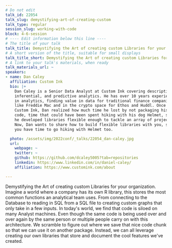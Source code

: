 ```yaml
---
# Do not edit
talk_id: 22054
talk_slug: demystifying-art-of-creating-custom
talk_type: regular
session_slug: working-with-code
block: 4-6-session
# ---- Edit information below this line ----
# The title of your talk
talk_title: Demystifying the Art of creating custom Libraries for your organization.
# A short version of the title, suitable for small displays
talk_title_short: Demystifying the Art of creating custom Libraries for your organization.
# A link to your talk's materials, when ready
talk_materials_url: ~
speakers:
- name: Dan Caley
  affiliation: Custom Ink
  bio: |+
    Dan Caley is a Senior Data Analyst at Custom Ink covering descriptive,
    inferential, and predictive analytics. He has over 10 years experience
    in analytics, finding value in data for traditional finance companies
    like Freddie Mac and in the crypto space for Ethos and Huddl. Once at
    Custom Ink, Dan realized how much time he lost by not packaging his
    code, time that could have been spent hiking with his dog Helmet, so
    he developed libraries flexible enough to tackle an array of projects.
    Now, Dan wants to share how to build flexible libraries with you, so
    you have time to go hiking with Helmet too.

  photo: /assets/img/2022conf/_talks/22054_dan-caley.jpg
  url:
    webpage: ~
    twitter: ~
    github: https://github.com/dcaley5005?tab=repositories
    linkedin: https://www.linkedin.com/in/daniel-caley/
    affiliation: https://www.customink.com/about

---
```


<!-- ABSTRACT ----
Please write abstract below. You may use simple markdown (links, code style, bold, italics)
-->

Demystifying the Art of creating custom Libraries for your organization. Imagine
a world where a company has its own R library, this stores the most common
functions an analytical team uses. From connecting to the Database to reading
in SQL from a SQL file to creating custom graphs that only take in a few inputs.
In today's world, we find that code is siloed on many Analyst machines. Even
though the same code is being used over and over again by the same person or
multiple people carry on with this architecture. We scramble to figure out where
we save that nice code chunk so that we can use it on another package. Instead,
we can all leverage creating our own libraries that store and document the cool
features we've created.

